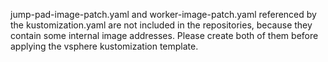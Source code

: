 jump-pad-image-patch.yaml and worker-image-patch.yaml referenced by the kustomization.yaml are not included in the repositories,
because they contain some internal image addresses.
Please create both of them before applying the vsphere kustomization template.